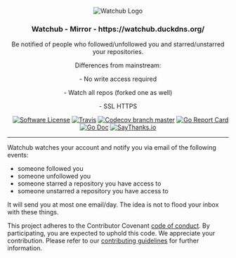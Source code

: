 <p align="center">
  <img alt="Watchub Logo" src="https://github.com/caarlos0/watchub/raw/master/static/apple-touch-icon-144x144.png" />
  <h3 align="center">Watchub - Mirror - https://watchub.duckdns.org/</h3>
  <p align="center">Be notified of people who followed/unfollowed you and starred/unstarred your repositories.</p>
  <p align="center">Differences from mainstream:</p>
  <p align="center">- No write access required</p>
  <p align="center">- Watch all repos (forked one as well)</p>
  <p align="center">- SSL HTTPS</p>
  <p align="center">
    <a href="/LICENSE.md"><img alt="Software License" src="https://img.shields.io/badge/license-MIT-brightgreen.svg?style=flat-square"></a>
    <a href="https://travis-ci.org/caarlos0/watchub"><img alt="Travis" src="https://img.shields.io/travis/caarlos0/watchub.svg?style=flat-square"></a>
    <a href="https://codecov.io/gh/caarlos0/watchub"><img alt="Codecov branch master" src="https://img.shields.io/codecov/c/github/caarlos0/watchub/master.svg?style=flat-square"></a>
    <a href="https://goreportcard.com/report/github.com/caarlos0/watchub"><img alt="Go Report Card" src="https://goreportcard.com/badge/github.com/caarlos0/watchub?style=flat-square"></a>
    <a href="http://godoc.org/github.com/caarlos0/watchub"><img alt="Go Doc" src="https://img.shields.io/badge/godoc-reference-blue.svg?style=flat-square"></a>
    <a href="https://saythanks.io/to/caarlos0"><img alt="SayThanks.io" src="https://img.shields.io/badge/SayThanks.io-%E2%98%BC-1EAEDB.svg?style=flat-square"></a>
  </p>
</p>

---


Watchub watches your account and notify you via email of the following events:

- someone followed you
- someone unfollowed you
- someone starred a repository you have access to
- someone unstarred a repository you have access to

It will send you at most one email/day. The idea is not to flood your
inbox with these things.

This project adheres to the Contributor Covenant
[code of conduct](CODE_OF_CONDUCT.md). By participating, you are expected to
uphold this code.
We appreciate your contribution. Please refer to our
[contributing guidelines](CONTRIBUTING.md) for further information.
